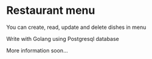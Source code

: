 # Restaurant menu
You can create, read, update and delete dishes in menu

Write with Golang using Postgresql database

More information soon...
